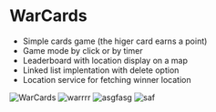 # WarCards

- Simple cards game (the higer card earns a point)
- Game mode by click or by timer
- Leaderboard with location display on a map
- Linked list implentation with delete option
- Location service for fetching winner location

![WarCards](https://user-images.githubusercontent.com/72870423/117656069-8d64a880-b1a0-11eb-90d2-f5f3e41fcacc.png)
![warrrr](https://user-images.githubusercontent.com/72870423/117656088-95bce380-b1a0-11eb-9849-9f8124341eca.png)
![asgfasg](https://user-images.githubusercontent.com/72870423/117656107-9bb2c480-b1a0-11eb-9882-509f71a61854.png)
![saf](https://user-images.githubusercontent.com/72870423/117656116-9d7c8800-b1a0-11eb-9592-b3818a42fe24.png)
